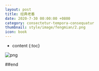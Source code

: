 ```yaml
---
layout: post
title: 经典老番
date: 2020-7-30 00:00:00 +0800
category: consectetur-tempora-consequatur
thumbnail: style/image/fengmian/2.png
icon: book
---
```


* content
{:toc}

![png](\myPage\style\image\经典老番_长图0.png)

##end














